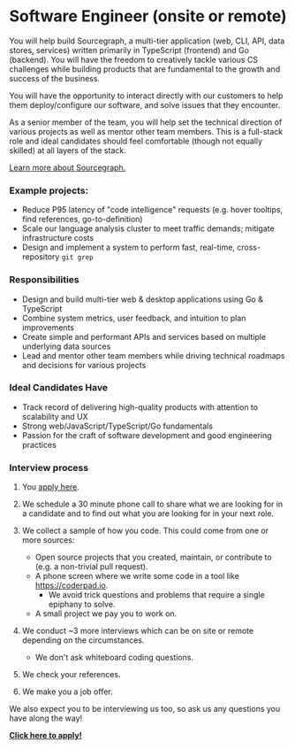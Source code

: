 # Software Engineer (onsite or remote)

You will help build Sourcegraph, a multi-tier application (web, CLI, API, data stores, services) written primarily in TypeScript (frontend) and Go (backend). You will have the freedom to creatively tackle various CS challenges while building products that are fundamental to the growth and success of the business.

You will have the opportunity to interact directly with our customers to help them deploy/configure our software, and solve issues that they encounter.

As a senior member of the team, you will help set the technical direction of various projects as well as mentor other team members. This is a full-stack role and ideal candidates should feel comfortable (though not equally skilled) at all layers of the stack.

[Learn more about Sourcegraph.](README.md)

### Example projects:

- Reduce P95 latency of "code intelligence" requests (e.g. hover tooltips, find references, go-to-definition)
- Scale our language analysis cluster to meet traffic demands; mitigate infrastructure costs
- Design and implement a system to perform fast, real-time, cross-repository `git grep`

### Responsibilities

- Design and build multi-tier web & desktop applications using Go & TypeScript
- Combine system metrics, user feedback, and intuition to plan improvements
- Create simple and performant APIs and services based on multiple underlying data sources
- Lead and mentor other team members while driving technical roadmaps and decisions for various projects

### Ideal Candidates Have

- Track record of delivering high-quality products with attention to scalability and UX
- Strong web/JavaScript/TypeScript/Go fundamentals
- Passion for the craft of software development and good engineering practices

### Interview process

1.  You [apply here](https://hire.withgoogle.com/public/jobs/sourcegraphcom/view/P_AAAAAADAAADP_pY7jAAAXU).
2.  We schedule a 30 minute phone call to share what we are looking for in a candidate and to find out what you are looking for in your next role.
3.  We collect a sample of how you code. This could come from one or more sources:

    - Open source projects that you created, maintain, or contribute to (e.g. a non-trivial pull request).
    - A phone screen where we write some code in a tool like https://coderpad.io.
      - We avoid trick questions and problems that require a single epiphany to solve.
    - A small project we pay you to work on.

4.  We conduct ~3 more interviews which can be on site or remote depending on the circumstances.

    - We don't ask whiteboard coding questions.

5.  We check your references.
6.  We make you a job offer.

We also expect you to be interviewing us too, so ask us any questions you have along the way!

**[Click here to apply!](https://hire.withgoogle.com/public/jobs/sourcegraphcom/view/P_AAAAAADAAADP_pY7jAAAXU)**

